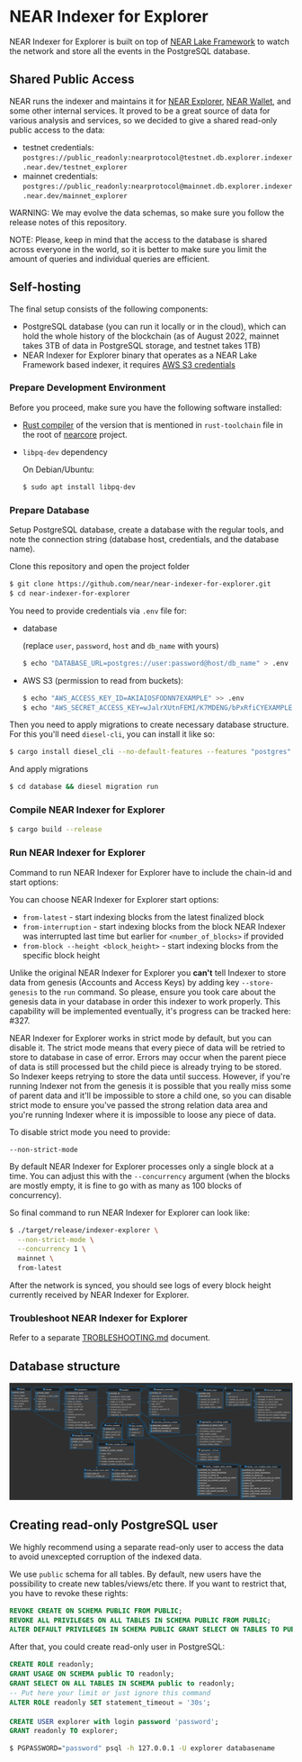 # NEAR Indexer for Explorer

NEAR Indexer for Explorer is built on top of [NEAR Lake Framework](https://github.com/near/near-lake-framework-rs) to watch the network and store all the events in the PostgreSQL database.

## Shared Public Access

NEAR runs the indexer and maintains it for [NEAR Explorer](https://github.com/near/near-explorer), [NEAR Wallet](https://github.com/near/near-wallet), and some other internal services. It proved to be a great source of data for various analysis and services, so we decided to give a shared read-only public access to the data:

* testnet credentials: `postgres://public_readonly:nearprotocol@testnet.db.explorer.indexer.near.dev/testnet_explorer`
* mainnet credentials: `postgres://public_readonly:nearprotocol@mainnet.db.explorer.indexer.near.dev/mainnet_explorer`

WARNING: We may evolve the data schemas, so make sure you follow the release notes of this repository.

NOTE: Please, keep in mind that the access to the database is shared across everyone in the world, so it is better to make sure you limit the amount of queries and individual queries are efficient.

## Self-hosting

The final setup consists of the following components:
* PostgreSQL database (you can run it locally or in the cloud), which can hold the whole history of the blockchain (as of August 2022, mainnet takes 3TB of data in PostgreSQL storage, and testnet takes 1TB)
* NEAR Indexer for Explorer binary that operates as a NEAR Lake Framework based indexer, it requires [AWS S3 credentials](https://docs.near.org/tutorials/indexer/credentials)

### Prepare Development Environment

Before you proceed, make sure you have the following software installed:
* [Rust compiler](https://rustup.rs/) of the version that is mentioned in `rust-toolchain` file in the root of [nearcore](https://github.com/nearprotocol/nearcore) project.
* `libpq-dev` dependency

    On Debian/Ubuntu:
    
    ```bash
    $ sudo apt install libpq-dev
    ```


### Prepare Database

Setup PostgreSQL database, create a database with the regular tools, and note the connection string (database host, credentials, and the database name).

Clone this repository and open the project folder

```bash
$ git clone https://github.com/near/near-indexer-for-explorer.git
$ cd near-indexer-for-explorer
```

You need to provide credentials via `.env` file for:
- database

  (replace `user`, `password`, `host` and `db_name` with yours)
  ```bash
  $ echo "DATABASE_URL=postgres://user:password@host/db_name" > .env
  ```
- AWS S3 (permission to read from buckets):
  ```bash
  $ echo "AWS_ACCESS_KEY_ID=AKIAIOSFODNN7EXAMPLE" >> .env
  $ echo "AWS_SECRET_ACCESS_KEY=wJalrXUtnFEMI/K7MDENG/bPxRfiCYEXAMPLEKEY" >> .env
  ```

Then you need to apply migrations to create necessary database structure. For this you'll need `diesel-cli`, you can install it like so:


```bash
$ cargo install diesel_cli --no-default-features --features "postgres"
```

And apply migrations

```bash
$ cd database && diesel migration run
```

### Compile NEAR Indexer for Explorer

```bash
$ cargo build --release
```

### Run NEAR Indexer for Explorer

Command to run NEAR Indexer for Explorer have to include the chain-id and start options:

You can choose NEAR Indexer for Explorer start options:
 - `from-latest` - start indexing blocks from the latest finalized block
 - `from-interruption` - start indexing blocks from the block NEAR Indexer was interrupted last time but earlier for `<number_of_blocks>` if provided
 - `from-block --height <block_height>` - start indexing blocks from the specific block height

Unlike the original NEAR Indexer for Explorer you **can't** tell Indexer to store data from genesis (Accounts and Access Keys) by adding key `--store-genesis` to the `run` command. So please, ensure you took care about the genesis data in your database in order this indexer to work properly. This capability will be implemented eventually, it's progress can be tracked here: #327.

NEAR Indexer for Explorer works in strict mode by default, but you can disable it. The strict mode means that every piece of data
will be retried to store to database in case of error. Errors may occur when the parent piece of data is still processed but the child piece is already trying to be stored. So Indexer keeps retrying to store the data until success. However, if you're running Indexer not from the genesis it is possible that you really miss some of parent data and it'll be impossible to store a child one, so you can disable strict mode to ensure you've passed the strong relation data area and you're running Indexer where it is impossible to loose any piece of data.

To disable strict mode you need to provide:

```
--non-strict-mode
```

By default NEAR Indexer for Explorer processes only a single block at a time. You can adjust this with the `--concurrency` argument (when the blocks are mostly empty, it is fine to go with as many as 100 blocks of concurrency).

So final command to run NEAR Indexer for Explorer can look like:

```bash
$ ./target/release/indexer-explorer \
  --non-strict-mode \
  --concurrency 1 \
  mainnet \
  from-latest
```

After the network is synced, you should see logs of every block height currently received by NEAR Indexer for Explorer.

### Troubleshoot NEAR Indexer for Explorer

Refer to a separate [TROBLESHOOTING.md](./TROBLESHOOTING.md) document.

## Database structure

![database structure](docs/near-indexer-for-explorer-db.png)


## Creating read-only PostgreSQL user

We highly recommend using a separate read-only user to access the data to avoid unexcepted corruption of the indexed data.

We use `public` schema for all tables. By default, new users have the possibility to create new tables/views/etc there. If you want to restrict that, you have to revoke these rights:

```sql
REVOKE CREATE ON SCHEMA PUBLIC FROM PUBLIC;
REVOKE ALL PRIVILEGES ON ALL TABLES IN SCHEMA PUBLIC FROM PUBLIC;
ALTER DEFAULT PRIVILEGES IN SCHEMA PUBLIC GRANT SELECT ON TABLES TO PUBLIC;
```

After that, you could create read-only user in PostgreSQL:

```sql
CREATE ROLE readonly;
GRANT USAGE ON SCHEMA public TO readonly;
GRANT SELECT ON ALL TABLES IN SCHEMA public to readonly;
-- Put here your limit or just ignore this command
ALTER ROLE readonly SET statement_timeout = '30s';

CREATE USER explorer with login password 'password';
GRANT readonly TO explorer;
```

```bash
$ PGPASSWORD="password" psql -h 127.0.0.1 -U explorer databasename
```
